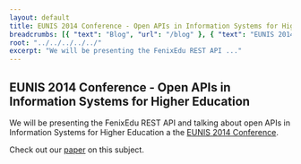 ```yaml
---
layout: default
title: EUNIS 2014 Conference - Open APIs in Information Systems for Higher Education
breadcrumbs: [{ "text": "Blog", "url": "/blog" }, { "text": "EUNIS 2014 Conference", "url": "/blog/2014/06/11/eunis"}]
root: "../../../../../"
excerpt: "We will be presenting the FenixEdu REST API ..."
---
```



## EUNIS 2014 Conference - Open APIs in Information Systems for Higher Education

We will be presenting the FenixEdu REST API and talking about open APIs in Information Systems for Higher Education 
a the <a href="http://www.eunis.org/eunis2014/program-overview/program-wednesday/">EUNIS 2014 Conference</a>.

Check out our <a href="https://tnc2014.terena.org/getfile/1433">paper</a> on this subject.
